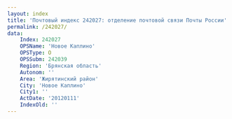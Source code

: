 ```yaml
---
layout: index
title: 'Почтовый индекс 242027: отделение почтовой связи Почты России'
permalink: /242027/
data:
    Index: 242027
    OPSName: 'Новое Каплино'
    OPSType: О
    OPSSubm: 242039
    Region: 'Брянская область'
    Autonom: ''
    Area: 'Жирятинский район'
    City: 'Новое Каплино'
    City1: ''
    ActDate: '20120111'
    IndexOld: ''
---
```

